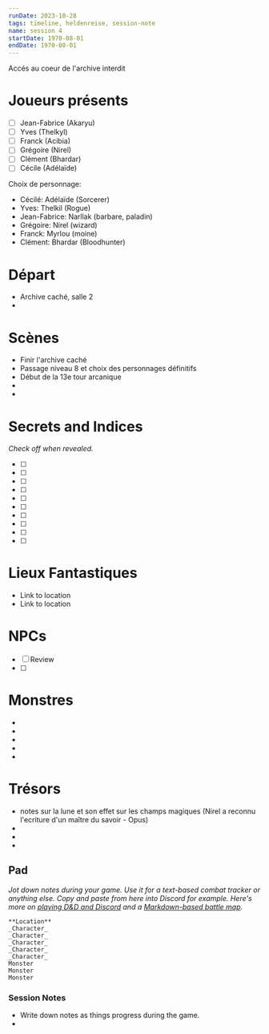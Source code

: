 ```yaml
---
runDate: 2023-10-28
tags: timeline, heldenreise, session-note
name: session 4
startDate: 1970-08-01
endDate: 1970-08-01
---
```


<span 
	  class='ob-timelines' 
	  data-date='1970-08-01-00' 
	  data-title='Session 4' 
	  data-class='orange' 
	  data-type='range' 
	  data-end='1970-08-01-00'> 
	Accés au coeur de l'archive interdit
</span>


# Joueurs présents

- [ ]  Jean-Fabrice (Akaryu)
- [ ] Yves (Thelkyl)
- [ ] Franck (Acibia)
- [ ] Grégoire (Nirel)
- [ ] Clément (Bhardar)
- [ ] Cécile (Adélaïde)

Choix de personnage:
- Cécilé: Adélaïde (Sorcerer)
- Yves: Thelkil (Rogue)
- Jean-Fabrice: Narllak (barbare, paladin)
- Grégoire: Nirel (wizard)
- Franck: Myrlou (moine)
- Clément: Bhardar (Bloodhunter)


# Départ 
- Archive caché, salle 2
- 


# Scènes

- Finir l'archive caché
- Passage niveau 8 et choix des personnages définitifs
- Début de la 13e tour arcanique
- 
- 

# Secrets and Indices

*Check off when revealed.*

- [ ]  
- [ ]  
- [ ]  
- [ ]  
- [ ]  
- [ ]  
- [ ]  
- [ ]  
- [ ]  
- [ ]  

# Lieux Fantastiques


- Link to location
- Link to location

# NPCs

- [ ]  Review
- [ ] 

# Monstres


- 
- 
- 
- 
- 

# Trésors

- notes sur la lune et son effet sur les champs magiques (Nirel a reconnu l'ecriture d'un maître du savoir - Opus)
- 
- 
- 

## Pad

*Jot down notes during your game. Use it for a text-based combat tracker or anything else. Copy and paste from here into Discord for example. Here's more on [playing D&D and Discord](https://slyflourish.com/playing_dnd_over_discord.html) and a [Markdown-based battle map](https://slyflourish.com/text-based_battle_maps.html).*

```
**Location**
_Character_
_Character_
_Character_
_Character_
_Character_
Monster
Monster
Monster
```

### Session Notes

- Write down notes as things progress during the game.
- 